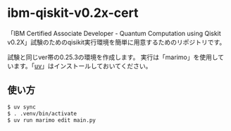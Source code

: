 # ibm-qiskit-v0.2x-cert
「IBM Certified Associate Developer - Quantum Computation using Qiskit v0.2X」試験のためのqisikit実行環境を簡単に用意するためのリポジトリです。

試験と同じver帯の0.25.3の環境を作成します。
実行は「marimo」を使用しています。「[uv](https://docs.astral.sh/uv/getting-started/installation/)」はインストールしておいてください。

## 使い方

```sh
$ uv sync
$ . .venv/bin/activate
$ uv run marimo edit main.py
```

